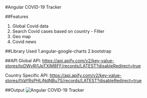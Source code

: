 #Angular COVID-19 Tracker

##Features
1. Global Covid data
2. Search Covid cases based on country - Filter
3. Geo map
4. Covid news

##Library Used
1.angular-google-charts
2.bootstrap

##API 
Global API: https://api.apify.com/v2/key-value-stores/toDWvRj1JpTXiM8FF/records/LATEST?disableRedirect=true

Country Specific API:  https://api.apify.com/v2/key-value-stores/tVaYRsPHLjNdNBu7S/records/LATEST?disableRedirect=true 

##Output
![Angular COVID-19 Tracker](/ss/ss1.png)
